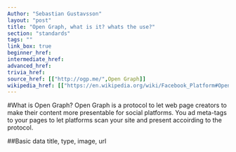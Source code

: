 ```yaml
---
Author: "Sebastian Gustavsson"
layout: "post"
title: "Open Graph, what is it? whats the use?"
section: "standards"
tags: ""
link_box: true
beginner_href:
intermediate_href:
advanced_href:
trivia_href:
source_href: [["http://ogp.me/",Open Graph]]
wikipedia_href: [["https://en.wikipedia.org/wiki/Facebook_Platform#Open_Graph_protocol",Open Graph a part of the Facebook Platform]]
---
```


#What is Open Graph?
Open Graph is a protocol to let web page creators to make their content more presentable for social platforms. You ad meta-tags to your pages to let platforms scan your site and present accoirding to the protocol.


##Basic data
title, type, image, url



